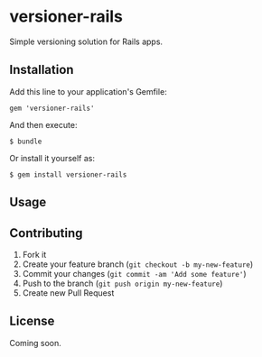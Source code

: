 # versioner-rails

Simple versioning solution for Rails apps.

## Installation

Add this line to your application's Gemfile:

    gem 'versioner-rails'

And then execute:

    $ bundle

Or install it yourself as:

    $ gem install versioner-rails

## Usage



## Contributing

1. Fork it
2. Create your feature branch (`git checkout -b my-new-feature`)
3. Commit your changes (`git commit -am 'Add some feature'`)
4. Push to the branch (`git push origin my-new-feature`)
5. Create new Pull Request

## License

Coming soon.
